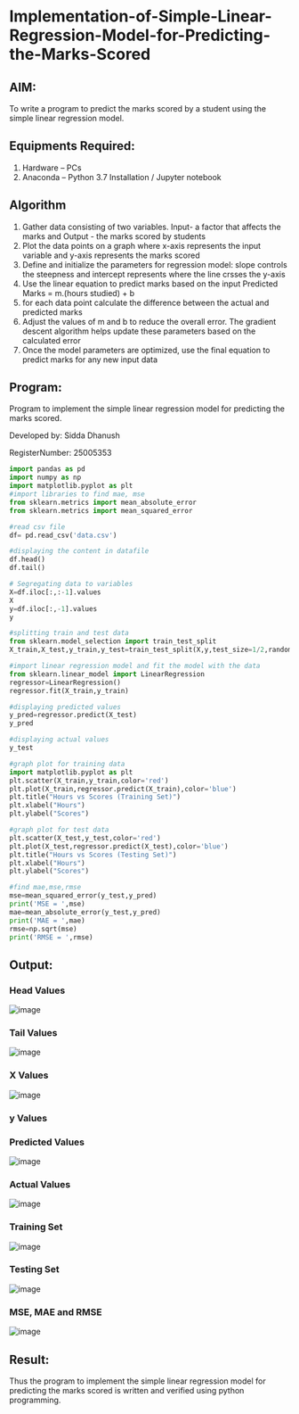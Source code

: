 # Implementation-of-Simple-Linear-Regression-Model-for-Predicting-the-Marks-Scored

## AIM:
To write a program to predict the marks scored by a student using the simple linear regression model.

## Equipments Required:
1. Hardware – PCs
2. Anaconda – Python 3.7 Installation / Jupyter notebook

## Algorithm
1. Gather data consisting of two variables. Input- a factor that affects the marks and Output - the marks scored by students
2. Plot the data points on a graph where x-axis represents the input variable and y-axis represents the marks scored
3. Define and initialize the parameters for regression model: slope controls the steepness and intercept represents where the line crsses the y-axis
4. Use the linear equation to predict marks based on the input Predicted Marks = m.(hours studied) + b
5. for each data point calculate the difference between the actual and predicted marks
6. Adjust the values of m and b to reduce the overall error. The gradient descent algorithm helps update these parameters based on the calculated error
7. Once the model parameters are optimized, use the final equation to predict marks for any new input data

## Program:
Program to implement the simple linear regression model for predicting the marks scored.

Developed by: Sidda Dhanush

RegisterNumber: 25005353
```python
import pandas as pd
import numpy as np
import matplotlib.pyplot as plt
#import libraries to find mae, mse
from sklearn.metrics import mean_absolute_error
from sklearn.metrics import mean_squared_error

#read csv file
df= pd.read_csv('data.csv')

#displaying the content in datafile
df.head()
df.tail()

# Segregating data to variables
X=df.iloc[:,:-1].values
X
y=df.iloc[:,-1].values
y

#splitting train and test data
from sklearn.model_selection import train_test_split
X_train,X_test,y_train,y_test=train_test_split(X,y,test_size=1/2,random_state=0)

#import linear regression model and fit the model with the data
from sklearn.linear_model import LinearRegression
regressor=LinearRegression()
regressor.fit(X_train,y_train)

#displaying predicted values
y_pred=regressor.predict(X_test)
y_pred

#displaying actual values
y_test

#graph plot for training data
import matplotlib.pyplot as plt
plt.scatter(X_train,y_train,color='red')
plt.plot(X_train,regressor.predict(X_train),color='blue')
plt.title("Hours vs Scores (Training Set)")
plt.xlabel("Hours")
plt.ylabel("Scores")

#graph plot for test data
plt.scatter(X_test,y_test,color='red')
plt.plot(X_test,regressor.predict(X_test),color='blue')
plt.title("Hours vs Scores (Testing Set)")
plt.xlabel("Hours")
plt.ylabel("Scores")

#find mae,mse,rmse
mse=mean_squared_error(y_test,y_pred)
print('MSE = ',mse)
mae=mean_absolute_error(y_test,y_pred)
print('MAE = ',mae)
rmse=np.sqrt(mse)
print('RMSE = ',rmse)
```

## Output:
### Head Values
![image](https://github.com/user-attachments/assets/f8383e2e-1bcc-4137-b1cd-fd706bd438fb)


### Tail Values

![image](https://github.com/user-attachments/assets/d3b67821-e803-4413-9f0f-415f6b04a21f)

### X Values
![image](https://github.com/user-attachments/assets/a4a3710b-6d70-4286-a728-cc641ba21638)


### y Values


### Predicted Values

![image](https://github.com/user-attachments/assets/eee55077-1f9e-4a60-9471-d5e2a131a6e8)

### Actual Values
![image](https://github.com/user-attachments/assets/0b4bed37-2dea-4330-abcc-cfb278976f69)


### Training Set
![image](https://github.com/user-attachments/assets/d8a0d3b8-d698-4bbf-a7d1-505f963a0734)


### Testing Set
![image](https://github.com/user-attachments/assets/83dc9c01-c442-4aaf-ad30-245eb1905a07)


### MSE, MAE and RMSE
![image](https://github.com/user-attachments/assets/c438fe10-89be-4e8c-9eda-0e436fbf83ca)




## Result:
Thus the program to implement the simple linear regression model for predicting the marks scored is written and verified using python programming.
